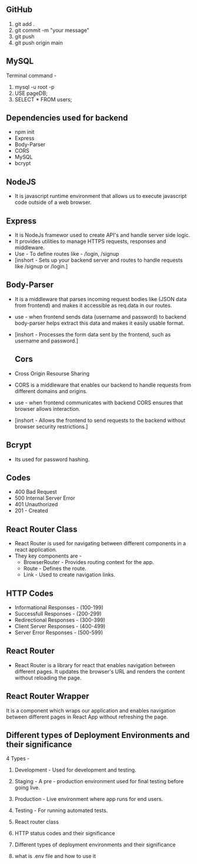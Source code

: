 ## GitHub
1. git add .
2. git commit -m "your message"
3. git push
4. git push origin main

## MySQL
Terminal command - 
1. mysql -u root -p
2. USE pageDB;
3. SELECT * FROM users;

## Dependencies used for backend
- npm init
- Express
- Body-Parser
- CORS
- MySQL
- bcrypt

## NodeJS
- It is javascript runtime environment that allows us to execute javascript code outside of a web browser.

## Express
- It is NodeJs framewor used to create API's  and handle server side logic.
- It provides utilities to manage HTTPS requests, responses and middleware.
- Use - To define routes like - /login, /signup
- [inshort - Sets up your backend server and routes to handle requests like /signup or /login.]


## Body-Parser
- It is a middleware that parses incoming request bodies like (JSON data from frontend) and makes it accessible as req.data in our routes.
- use - when frontend sends data (username and password) to backend body-parser helps extract this data and makes it easily usable format.
- [inshort - Processes the form data sent by the frontend, such as username and password.]
  
  ## Cors
- Cross Origin Resourse Sharing
- CORS is a middleware that enables our backend to handle requests from different domains and origins.
- use - when frontend communicates with backend CORS ensures that browser allows interaction. 
- [inshort - Allows the frontend to send requests to the backend without browser security restrictions.]
  
## Bcrypt
- Its used for password hashing.

## Codes
- 400 Bad Request
- 500 Internal Server Error
- 401 Unauthorized
- 201 - Created


## React Router Class
- React Router is used for navigating between different components in a react application.
- They key components are -
  - BrowserRouter - Provides routing context for the app.
  - Route - Defines the route.
  - Link - Used to create navigation links.

## HTTP Codes
- Informational Responses - (100-199)
- Successfull Responses - (200-299)
- Redirectional Responses - (300-399)
- Client Server Responses - (400-499)
- Server Error Responses - (500-599)

## React Router
- React Router is a library for react that enables navigation between different pages. It updates the browser's URL and renders the content without reloading the page.

## React Router Wrapper

It is a component which wraps our application and enables navigation between different pages in React App without refreshing the page.


## Different types of Deployment Environments and their significance
4 Types - 

1. Development - Used for development and testing.
2. Staging - A pre - production environment used for final testing before going live.
3. Production - Live environment where app runs for end users.
4. Testing - For running automated tests.






5. React router class
6. HTTP status codes and their significance
7. Different types of deployment environments and their significance
8. what is .env file and how to use it